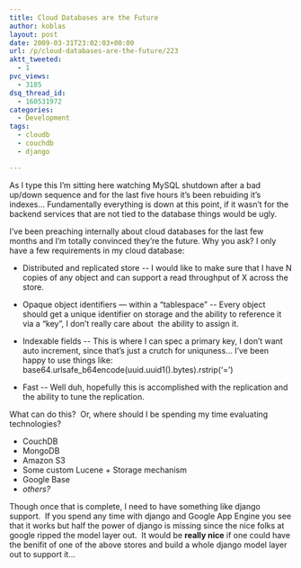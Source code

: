 ```yaml
---
title: Cloud Databases are the Future
author: koblas
layout: post
date: 2009-03-31T23:02:03+00:00
url: /p/cloud-databases-are-the-future/223
aktt_tweeted:
  - 1
pvc_views:
  - 3185
dsq_thread_id:
  - 160531972
categories:
  - Development
tags:
  - cloudb
  - couchdb
  - django

---
```

As I type this I&#8217;m sitting here watching MySQL shutdown after a bad up/down sequence and for the last five hours it&#8217;s been rebuiding it&#8217;s indexes&#8230; Fundamentally everything is down at this point, if it wasn&#8217;t for the backend services that are not tied to the database things would be ugly.

I&#8217;ve been preaching internally about cloud databases for the last few months and I&#8217;m totally convinced they&#8217;re the future. Why you ask? I only have a few requirements in my cloud database:

* Distributed and replicated store --
  I would like to make sure that I have N copies of any object and can support a read throughput of X across the store.

* Opaque object identifiers &#8212; within a &#8220;tablespace&#8221; --
  Every object should get a unique identifier on storage and the ability to reference it via a &#8220;key&#8221;, I don&#8217;t really care about  the ability to assign it.

* Indexable fields --
  This is where I can spec a primary key, I don&#8217;t want auto increment, since that&#8217;s just a crutch for uniquness&#8230; I&#8217;ve been happy to use things like:     base64.urlsafe_b64encode(uuid.uuid1().bytes).rstrip(&#8216;=&#8217;)

* Fast --
  Well duh, hopefully this is accomplished with the replication and the ability to tune the replication.

What can do this?  Or, where should I be spending my time evaluating technologies?

* CouchDB
* MongoDB
* Amazon S3
* Some custom Lucene + Storage mechanism
* Google Base
* _others?_

Though once that is complete, I need to have something like django support.  If you spend any time with django and Google App Engine you see that it works but half the power of django is missing since the nice folks at google ripped the model layer out.  It would be **really nice** if one could have the benifit of one of the above stores and build a whole django model layer out to support it&#8230;
